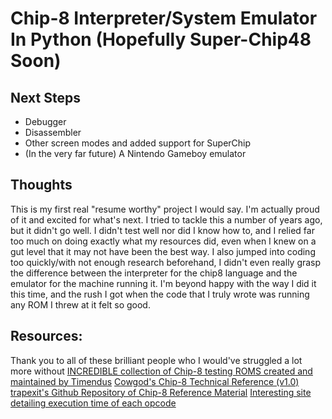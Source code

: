 # Chip-8 Interpreter/System Emulator In Python (Hopefully Super-Chip48 Soon)

## Next Steps

- Debugger
- Disassembler
- Other screen modes and added support for SuperChip
- (In the very far future) A Nintendo Gameboy emulator


## Thoughts

This is my first real "resume worthy" project I would say. I'm actually proud of it and excited for what's next.
I tried to tackle this a number of years ago, but it didn't go well.
I didn't test well nor did I know how to, and I relied far too much on doing exactly what my resources did, even when I knew on a 
gut level that it may not have been the best way. I also jumped into coding too quickly/with not enough research beforehand, I didn't
even really grasp the difference between the interpreter for the chip8 language and the emulator for the machine running it.
I'm beyond happy with the way I did it this time, and the rush I got when the code that I truly wrote was running any ROM I threw at
it felt so good.

## Resources:

Thank you to all of these brilliant people who I would've struggled a lot more without
[INCREDIBLE collection of Chip-8 testing ROMS created and maintained by Timendus](https://github.com/Timendus/chip8-test-suite)
[Cowgod's Chip-8 Technical Reference (v1.0)](http://devernay.free.fr/hacks/chip8/C8TECH10.HTM#0.0)
[trapexit's Github Repository of Chip-8 Reference Material](https://github.com/trapexit/chip-8_documentation/tree/master)
[Interesting site detailing execution time of each opcode](https://jackson-s.me/2019/07/13/Chip-8-Instruction-Scheduling-and-Frequency.html)
